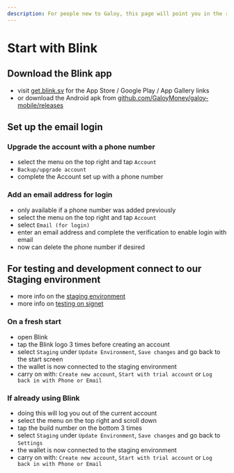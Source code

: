 ```yaml
---
description: For people new to Galoy, this page will point you in the right direction.
---
```


# Start with Blink

## Download the Blink app
* visit [get.blink.sv](https://get.blink.sv) for the App Store / Google Play / App Gallery links
* or download the Android apk from [github.com/GaloyMoney/galoy-mobile/releases](https://github.com/GaloyMoney/galoy-mobile/releases)

## Set up the email login
### Upgrade the account with a phone number
* select the menu on the top right and tap `Account`
* `Backup/upgrade account`
* complete the Account set up with a phone number

### Add an email address for login
* only available if a phone number was added previously
* select the menu on the top right and tap `Account`
* select `Email (for login)`
* enter an email address and complete the verification to enable login with email
* now can delete the phone number if desired

## For testing and development connect to our Staging environment
* more info on the [staging environment](https://dev.galoy.io/deployment/staging-environment)
* more info on [testing on signet](https://dev.galoy.io/deployment/signet)

### On a fresh start
* open Blink
* tap the Blink logo 3 times before creating an account
* select `Staging` under `Update Environment`, `Save changes` and go back to the start screen
* the wallet is now connected to the staging environment
* carry on with: `Create new account`, `Start with trial account` or `Log back in with Phone or Email`

### If already using Blink
* doing this will log you out of the current account
* select the menu on the top right and scroll down
* tap the build number on the bottom 3 times
* select `Staging` under `Update Environment`, `Save changes` and go back to `Settings`
* the wallet is now connected to the staging environment
* carry on with: `Create new account`, `Start with trial account` or `Log back in with Phone or Email`
